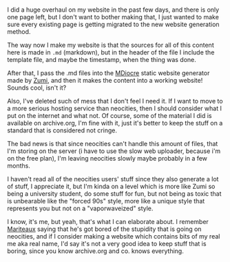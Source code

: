 <!--:date="2021-04-17"-->
<!--:title="Complete overhaul on my site and some good and bad news"-->
<!--:description="Redid website design on Zumi's MDiocre static website generator. It works fine I guess.. Also, gonna exit neocities in a few months (bad online uploader is one of main reasons)"-->
<!--:mdiocre-template = "../_templates/blog.html"-->

# <!--:title-->

### <!--:date-->

I did a huge overhaul on my website in the past few days, and there is only one page left, but I don't want to bother making that, I just wanted to make sure every existing page is getting migrated to the new website generation method.

The way now I make my website is that the sources for all of this content here is made in <code>.md</code> (markdown), but in the header of the file I include the template file, and maybe the timestamp, when the thing was done.

After that, I pass the .md files into the [MDiocre](https://github.com/ZoomTen/MDiocre) static website generator made by [Zumi](https://zumi.neocities.org/), and then it makes the content into a working website! Sounds cool, isn't it?

Also, I've deleted such of mess that I don't feel I need it. If I want to move to a more serious hosting service than neocities, then I should consider what I put on the internet and what not. Of course, some of the material I did is available on archive.org, I'm fine with it, just it's better to keep the stuff on a standard that is considered not cringe.

The bad news is that since neocities can't handle this amount of files, that I'm storing on the server (i have to use the slow web uploader, because i'm on the free plan), I'm leaving neocities slowly maybe probably in a few months. 

I haven't read all of the neocities users' stuff since they also generate a lot of stuff, I appreciate it, but I'm kinda on a level which is more like Zumi so being a university student, do some stuff for fun, but not being as toxic that is unbearable like the "forced 90s" style, more like a unique style that represents you but not on a "vaporwaveized" style.

I know, it's me, but yeah, that's what I can elaborate about. I remember [Mariteaux](https://mariteaux.somnolescent.net/) saying that he's got bored of the stupidity that is going on neocities, and if I consider making a website which contains bits of my real me aka real name, I'd say it's not a very good idea to keep stuff that is boring, since you know archive.org and co. knows everything.
